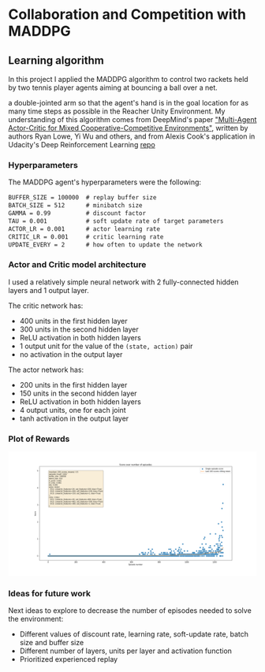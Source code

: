 # Collaboration and Competition with MADDPG

## Learning algorithm

In this project I applied the MADDPG algorithm to control two rackets held by two tennis player agents aiming at bouncing a ball over a net.

a double-jointed arm so that the agent's hand is in the goal location for as many time steps as possible in the Reacher Unity Environment. My understanding of this algorithm comes from DeepMind's paper ["Multi-Agent Actor-Critic for Mixed
Cooperative-Competitive Environments"](https://arxiv.org/pdf/1706.02275.pdf), written by authors Ryan Lowe, Yi Wu and others, and from Alexis Cook's application in Udacity's Deep Reinforcement Learning [repo](https://github.com/udacity/deep-reinforcement-learning/tree/master/ddpg-bipedal)

### Hyperparameters
The MADDPG agent's hyperparameters were the following:
```
BUFFER_SIZE = 100000  # replay buffer size
BATCH_SIZE = 512      # minibatch size
GAMMA = 0.99          # discount factor
TAU = 0.001           # soft update rate of target parameters
ACTOR_LR = 0.001      # actor learning rate 
CRITIC_LR = 0.001     # critic learning rate 
UPDATE_EVERY = 2      # how often to update the network
```

### Actor and Critic model architecture
I used a relatively simple neural network with 2 fully-connected hidden layers and 1 output layer.

The critic network has:

- 400 units in the first hidden layer
- 300 units in the second hidden layer
- ReLU activation in both hidden layers
- 1 output unit for the value of the `(state, action)` pair
- no activation in the output layer

The actor network has:

- 200 units in the first hidden layer
- 150 units in the second hidden layer
- ReLU activation in both hidden layers
- 4 output units, one for each joint
- tanh activation in the output layer

### Plot of Rewards
![Plot_of_Rewards](good_enough_scores_over_episodes.png)

### Ideas for future work
Next ideas to explore to decrease the number of episodes needed to solve the environment:
- Different values of discount rate, learning rate, soft-update rate, batch size and buffer size
- Different number of layers, units per layer and activation function
- Prioritized experienced replay